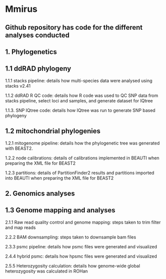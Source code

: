 # Mmirus

## Github repository has code for the different analyses conducted

## 1. Phylogenetics

## 1.1 ddRAD phylogeny
1.1.1 stacks pipeline: details how multi-species data were analysed using stacks v2.41

1.1.2 ddRAD R QC code: details how R code was used to QC SNP data from stacks pipeline, select loci and samples, and generate dataset for IQtree

1.1.3. SNP IQtree code: details how IQtree was run to generate SNP based phylogeny

## 1.2 mitochondrial phylogenies
1.2.1 mitogenome pipeline: details how the phylogenetic tree was generated with BEAST2.

1.2.2 node calibrations: details of calibrations implemented in BEAUTI when preparing the XML file for BEAST2

1.2.3 partitions: details of PartitionFinder2 results and partitions imported into BEAUTI when preparing the XML file for BEAST2



## 2. Genomics analyses

## 1.3 Genome mapping and analyses
2.1.1 Raw read quality control and genome mapping: steps taken to trim filter and map reads

2.2.2 BAM downsampling: steps taken to downsample bam files

2.3.3 psmc pipeline: details how psmc files were generated and visualized

2.4.4 hybrid psmc: details how hpsmc files were generated and visualized

2.5.5 Heterozygosity calculation: details how genome-wide global heterozygosity was calculated in ROHan 



